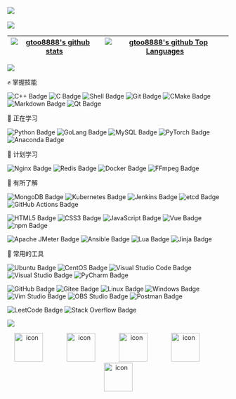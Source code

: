 <!-- **About me**

- 💼 FrontEnd Engineer at [Razorpay](http://razorpay.com/)

- 📈 Built github-readme-stats, verlyjs and more, **50m+** hits • **50K** stars on GitHub

- ❤️ I love writing TypeScript, and building fun experiments on type-level

- 💬 Ask me about anything [here](https://github.com/anuraghazra/anuraghazra/issues) -->


<a href="https://gtoo8888.github.io/"><img src="https://img.shields.io/badge/Website-博客-blue" /></a>&emsp;


<div align="left">
<img src="https://metrics.lecoq.io/gtoo8888?template=classic&base=header%2C%20activity%2C%20community%2C%20repositories%2C%20metadata&base.indepth=false&base.hireable=false&base.skip=false&config.timezone=Asia%2FShanghai" /> 
</div>


<!-- 热门语言中，去掉了html,css,javascript,是自动生成的博客 -->
| <a href="https://github.com/anuraghazra/github-readme-stats"><img align="center" src="https://github-readme-stats.vercel.app/api?username=gtoo8888&show_icons=true&hide_border=true" alt="gtoo8888's github stats" /></a> | <a href="https://github.com/anuraghazra/github-readme-stats"><img align="center" src="https://github-readme-stats.vercel.app/api/top-langs/?username=gtoo8888&layout=compact&theme=buefy&hide_border=true&hide=html,css,javascript" alt="gtoo8888's github Top Languages"/></a> |
| ------------- | ------------- |



<div align="left"> <img src="https://leetcard.jacoblin.cool/lovd_fan_pig?theme=light&font=Port%20Lligat%20Sans&ext=heatmap&site=cn" /> </div>

✊ 掌握技能

![C++ Badge](https://img.shields.io/badge/C%2B%2B-00599C?logo=cplusplus&logoColor=fff&style=flat)
![C Badge](https://img.shields.io/badge/C-A8B9CC?logo=c&logoColor=fff&style=flat)
![Shell Badge](https://img.shields.io/badge/Shell-FFD500?logo=shell&logoColor=fff&style=flat)
![Git Badge](https://img.shields.io/badge/Git-F05032?logo=git&logoColor=fff&style=flat)
![CMake Badge](https://img.shields.io/badge/CMake-064F8C?logo=cmake&logoColor=fff&style=flat)
![Markdown Badge](https://img.shields.io/badge/Markdown-000000?logo=Markdown&logoColor=fff&style=flat)
![Qt Badge](https://img.shields.io/badge/Qt-41CD52?logo=qt&logoColor=fff&style=flat)

💪 正在学习

![Python Badge](https://img.shields.io/badge/Python-3776AB?logo=python&logoColor=fff&style=flat)
![GoLang Badge](https://img.shields.io/badge/GoLang-00ADD8?logo=go&logoColor=fff&style=flat
)
![MySQL Badge](https://img.shields.io/badge/MySQL-4479A1?logo=mysql&logoColor=fff&style=flat)
![PyTorch Badge](https://img.shields.io/badge/PyTorch-EE4C2C?logo=PyTorch&logoColor=fff&style=flat)
![Anaconda Badge](https://img.shields.io/badge/Anaconda-44A833?logo=Anaconda&logoColor=fff&style=flat)

🧠 计划学习

![Nginx Badge](https://img.shields.io/badge/Nginx-009900?logo=nginx&logoColor=fff&style=flat)
![Redis Badge](https://img.shields.io/badge/Redis-d82a20?logo=Redis&logoColor=fff&style=flat)
![Docker Badge](https://img.shields.io/badge/Docker-2496ED?logo=Docker&logoColor=fff&style=flat)
![FFmpeg Badge](https://img.shields.io/badge/FFmpeg-007808?logo=FFmpeg&logoColor=fff&style=flat)

👀 有所了解

![MongoDB Badge](https://img.shields.io/badge/MongoDB-47A248?logo=mongodb&logoColor=fff&style=flat)
![Kubernetes Badge](https://img.shields.io/badge/Kubernetes-326CE5?logo=Kubernetes&logoColor=fff&style=flat)
![Jenkins Badge](https://img.shields.io/badge/Jenkins-D24939?logo=Jenkins&logoColor=fff&style=flat)
![etcd Badge](https://img.shields.io/badge/etcd-419EDA?logo=etcd&logoColor=fff&style=flat)
![GitHub Actions Badge](https://img.shields.io/badge/GitHub%20Actions-2088FF?logo=GitHubActions&logoColor=fff&style=flat)


![HTML5 Badge](https://img.shields.io/badge/HTML5-E34F26?logo=HTML5&logoColor=fff&style=flat)
![CSS3 Badge](https://img.shields.io/badge/CSS3-1572B6?logo=CSS3&logoColor=fff&style=flat)
![JavaScript Badge](https://img.shields.io/badge/JavaScript-F7DF1E?logo=JavaScript&logoColor=fff&style=flat)
![Vue Badge](https://img.shields.io/badge/Vue-4FC08D?logo=Vue.js&logoColor=fff&style=flat)
![npm Badge](https://img.shields.io/badge/npm-CB3837?logo=npm&logoColor=fff&style=flat)

![Apache JMeter Badge](https://img.shields.io/badge/Apache%20JMeter-D22128?logo=ApacheJMeter&logoColor=fff&style=flat)
![Ansible Badge](https://img.shields.io/badge/Ansible-EE0000?logo=Ansible&logoColor=fff&style=flat)
![Lua Badge](https://img.shields.io/badge/Lua-2C2D72?logo=Lua&logoColor=fff&style=flat)
![Jinja Badge](https://img.shields.io/badge/Jinja-B41717?logo=Jinja&logoColor=fff&style=flat)


🧰 常用的工具

![Ubuntu Badge](https://img.shields.io/badge/Ubuntu-E95420?logo=Ubuntu&logoColor=fff&style=flat)
![CentOS Badge](https://img.shields.io/badge/CentOS-262577?logo=CentOS&logoColor=fff&style=flat)
![Visual Studio Code Badge](https://img.shields.io/badge/Visual%20Studio%20Code-007ACC?logo=visualstudiocode&logoColor=fff&style=flat)
![Visual Studio Badge](https://img.shields.io/badge/Visual%20Studio-5C2D91?logo=visualstudio&logoColor=fff&style=flat)
![PyCharm Badge](https://img.shields.io/badge/PyCharm-000000?logo=PyCharm&logoColor=fff&style=flat)

![GitHub Badge](https://img.shields.io/badge/GitHub-181717?logo=github&logoColor=fff&style=flat)
![Gitee Badge](https://img.shields.io/badge/Gitee-C71D23?logo=gitee&logoColor=fff&style=flat)
![Linux Badge](https://img.shields.io/badge/Linux-FCC624?logo=linux&logoColor=000&style=flat)
![Windows Badge](https://img.shields.io/badge/Windows-0078D6?logo=windows&logoColor=fff&style=flat)
![Vim Studio Badge](https://img.shields.io/badge/Vim-019733?logo=Vim&logoColor=fff&style=flat)
![OBS Studio Badge](https://img.shields.io/badge/OBS-302E31?logo=OBSStudio&logoColor=fff&style=flat)
![Postman Badge](https://img.shields.io/badge/Postman-FF6C37?logo=Postman&logoColor=fff&style=flat)

![LeetCode Badge](https://img.shields.io/badge/LeetCode-FFA116?logo=LeetCode&logoColor=fff&style=flat)
![Stack Overflow Badge](https://img.shields.io/badge/Stack%20Overflow-F58025?logo=StackOverflow&logoColor=fff&style=flat)


<!-- programming tool icon 编程工具图标 -->
<img src="https://skillicons.dev/icons?i=c,cpp,mongodb,git,linux,redis,golang,python,qt,mysql,vscode,nginx,pytorch,markdown,pr" /><br>

<!-- svg -->
<div align="center"> 
<img src="https://techstack-generator.vercel.app/kubernetes-icon.svg" alt="icon" width="65" style="width: 65px; height: 65px; margin-right: 50px; margin-bottom: 0px;" />
<img src="https://techstack-generator.vercel.app/mysql-icon.svg" alt="icon" width="65" style="width: 65px; height: 65px; margin-right: 50px; margin-bottom: 0px;" />
<img src="https://techstack-generator.vercel.app/docker-icon.svg" alt="icon" width="65" style="width: 65px; height: 65px; margin-right: 50px; margin-bottom: 0px;" /> 
<img src="https://techstack-generator.vercel.app/nginx-icon.svg" alt="icon" width="65" style="width: 65px; height: 65px; margin-right: 50px; margin-bottom: 0px;" />
<img src="https://techstack-generator.vercel.app/cpp-icon.svg" alt="icon" width="65" height="65" /><br>
</div>





